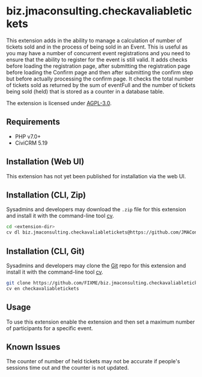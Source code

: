 # biz.jmaconsulting.checkavaliabletickets

This extension adds in the ability to manage a calculation of number of tickets sold and in the process of being sold in an Event. This is useful as you may have a number of concurrent event registrations and you need to ensure that the ability to register for the event is still valid. It adds checks before loading the registration page, after submitting the registration page before loading the Confirm page and then after submitting the confirm step but before actually processing the confirm page. It checks the total number of tickets sold as returned by the sum of eventFull and the number of tickets being sold (held) that is stored as a counter in a database table.

The extension is licensed under [AGPL-3.0](LICENSE.txt).

## Requirements

* PHP v7.0+
* CiviCRM 5.19

## Installation (Web UI)

This extension has not yet been published for installation via the web UI.

## Installation (CLI, Zip)

Sysadmins and developers may download the `.zip` file for this extension and
install it with the command-line tool [cv](https://github.com/civicrm/cv).

```bash
cd <extension-dir>
cv dl biz.jmaconsulting.checkavaliabletickets@https://github.com/JMAConsulting/biz.jmaconsulting.checkavaliabletickets/archive/master.zip
```

## Installation (CLI, Git)

Sysadmins and developers may clone the [Git](https://en.wikipedia.org/wiki/Git) repo for this extension and
install it with the command-line tool [cv](https://github.com/civicrm/cv).

```bash
git clone https://github.com/FIXME/biz.jmaconsulting.checkavaliabletickets.git
cv en checkavaliabletickets
```

## Usage

To use this extension enable the extension and then set a maximum number of participants for a specific event.


## Known Issues

The counter of number of held tickets may not be accurate if people's sessions time out and the counter is not updated.
